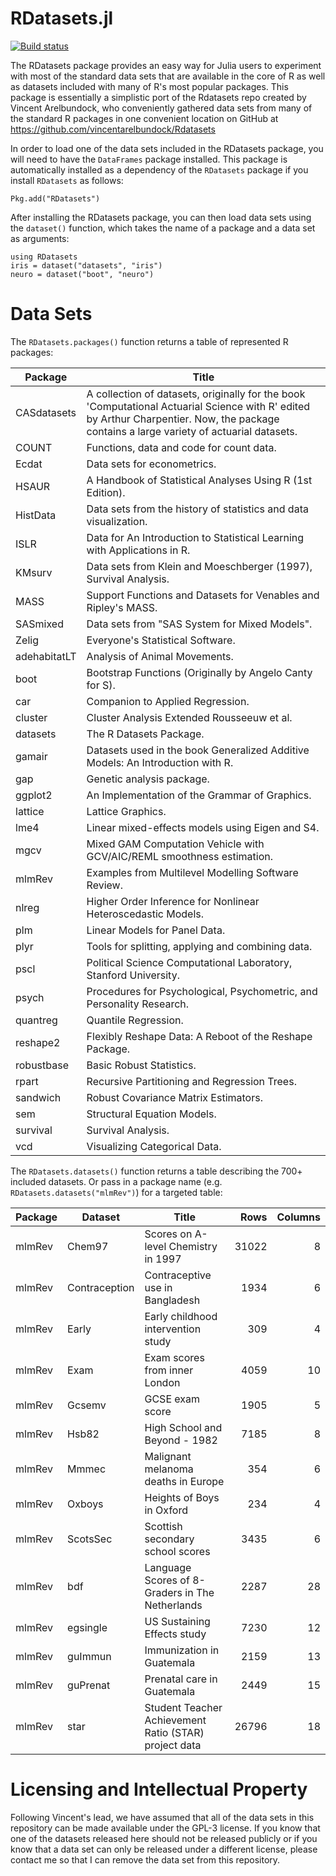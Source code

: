 # RDatasets.jl

[![Build status](https://github.com/JuliaStats/RDatasets.jl/workflows/CI/badge.svg)](https://github.com/JuliaStats/RDatasets.jl/actions?query=workflow%3ACI+branch%3Amaster)
 
The RDatasets package provides an easy way for Julia users to experiment with most of the standard data sets that are available in the core of R as well as datasets included with many of R's most popular packages. This package is essentially a simplistic port of the Rdatasets repo created by Vincent Arelbundock, who conveniently gathered data sets from many of the standard R packages in one convenient location on GitHub at https://github.com/vincentarelbundock/Rdatasets

In order to load one of the data sets included in the RDatasets package, you will need to have the `DataFrames` package installed. This package is automatically installed as a dependency of the `RDatasets` package if you install `RDatasets` as follows:

    Pkg.add("RDatasets")

After installing the RDatasets package, you can then load data sets using the `dataset()` function, which takes the name of a package and a data set as arguments:

    using RDatasets
    iris = dataset("datasets", "iris")
    neuro = dataset("boot", "neuro")

# Data Sets

The `RDatasets.packages()` function returns a table of represented R packages:

Package      | Title
-------------|------------------------------------------------------------------------------------------------------------------------------------------------------------------------------------------
CASdatasets  | A collection of datasets, originally for the book 'Computational Actuarial Science with R' edited by Arthur Charpentier. Now, the package contains a large variety of actuarial datasets.
COUNT        | Functions, data and code for count data.
Ecdat        | Data sets for econometrics.
HSAUR        | A Handbook of Statistical Analyses Using R (1st Edition).
HistData     | Data sets from the history of statistics and data visualization.
ISLR         | Data for An Introduction to Statistical Learning with Applications in R.
KMsurv       | Data sets from Klein and Moeschberger (1997), Survival Analysis.
MASS         | Support Functions and Datasets for Venables and Ripley's MASS.
SASmixed     | Data sets from "SAS System for Mixed Models".
Zelig        | Everyone's Statistical Software.
adehabitatLT | Analysis of Animal Movements.
boot         | Bootstrap Functions (Originally by Angelo Canty for S).
car          | Companion to Applied Regression.
cluster      | Cluster Analysis Extended Rousseeuw et al.
datasets     | The R Datasets Package.
gamair       | Datasets used in the book Generalized Additive Models: An Introduction with R.
gap          | Genetic analysis package.
ggplot2      | An Implementation of the Grammar of Graphics.
lattice      | Lattice Graphics.
lme4         | Linear mixed-effects models using Eigen and S4.
mgcv         | Mixed GAM Computation Vehicle with GCV/AIC/REML smoothness estimation.
mlmRev       | Examples from Multilevel Modelling Software Review.
nlreg        | Higher Order Inference for Nonlinear Heteroscedastic Models.
plm          | Linear Models for Panel Data.
plyr         | Tools for splitting, applying and combining data.
pscl         | Political Science Computational Laboratory, Stanford University.
psych        | Procedures for Psychological, Psychometric, and Personality Research.
quantreg     | Quantile Regression.
reshape2     | Flexibly Reshape Data: A Reboot of the Reshape Package.
robustbase   | Basic Robust Statistics.
rpart        | Recursive Partitioning and Regression Trees.
sandwich     | Robust Covariance Matrix Estimators.
sem          | Structural Equation Models.
survival     | Survival Analysis.
vcd          | Visualizing Categorical Data.

The `RDatasets.datasets()` function returns a table describing the 700+ included datasets. Or pass in a package name (e.g. `RDatasets.datasets("mlmRev")`) for a targeted table:

Package|Dataset|Title|Rows|Columns
---|---|---|---:|---:
mlmRev|Chem97|Scores on A-level Chemistry in 1997|31022|8
mlmRev|Contraception|Contraceptive use in Bangladesh|1934|6
mlmRev|Early|Early childhood intervention study|309|4
mlmRev|Exam|Exam scores from inner London|4059|10
mlmRev|Gcsemv|GCSE exam score|1905|5
mlmRev|Hsb82|High School and Beyond - 1982|7185|8
mlmRev|Mmmec|Malignant melanoma deaths in Europe|354|6
mlmRev|Oxboys|Heights of Boys in Oxford|234|4
mlmRev|ScotsSec|Scottish secondary school scores|3435|6
mlmRev|bdf|Language Scores of 8-Graders in The Netherlands|2287|28
mlmRev|egsingle|US Sustaining Effects study|7230|12
mlmRev|guImmun|Immunization in Guatemala|2159|13
mlmRev|guPrenat|Prenatal care in Guatemala|2449|15
mlmRev|star|Student Teacher Achievement Ratio (STAR) project data|26796|18

# Licensing and Intellectual Property

Following Vincent's lead, we have assumed that all of the data sets in this repository can be made available under the GPL-3 license. If you know that one of the datasets released here should not be released publicly or if you know that a data set can only be released under a different license, please contact me so that I can remove the data set from this repository.
